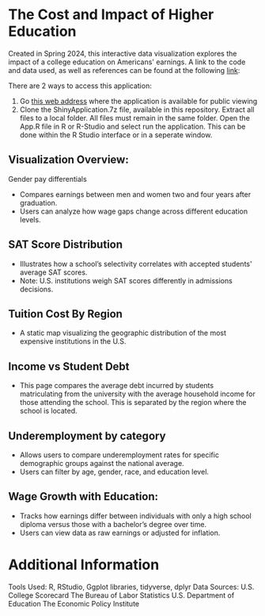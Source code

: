 # The Cost and Impact of Higher Education

Created in Spring 2024, this interactive data visualization explores the impact of a college education on Americans' earnings. A link to the code and data used, as well as references can be found at the following [link](https://www.dropbox.com/scl/fi/631zwntv59ah3lyd2al7j/ShinyApplication.7z?rlkey=e5oyflxupj9z3y7pguclzj0yh&st=3bqdr9wm&dl=0):

There are 2 ways to access this application:
1. Go [this web address](https://cbjackson.shinyapps.io/Final_Portfolio/) where the application is available for public viewing
2. Clone the ShinyApplication.7z file, available in this repository. Extract all files to a local folder. All files must remain in the same folder. Open the App.R file in R or R-Studio and select run the application. This can be done within the R Studio interface or in a seperate window.


## Visualization Overview:
Gender pay differentials
* Compares earnings between men and women two and four years after graduation.
* Users can analyze how wage gaps change across different education levels. 

## SAT Score Distribution
* Illustrates how a school’s selectivity correlates with accepted students' average SAT scores.
* Note: U.S. institutions weigh SAT scores differently in admissions decisions.

## Tuition Cost By Region
* A static map visualizing the geographic distribution of the most expensive institutions in the U.S.


## Income vs Student Debt
* This page compares the average debt incurred by students matriculating from the university with the average household income for those attending the school. This is separated by the region where the school is located.

## Underemployment by category
* Allows users to compare underemployment rates for specific demographic groups against the national average.
* Users can filter by age, gender, race, and education level.


## Wage Growth with Education:
* Tracks how earnings differ between individuals with only a high school diploma versus those with a bachelor’s degree over time.
* Users can view data as raw earnings or adjusted for inflation.

# Additional Information
Tools Used: R, RStudio, Ggplot libraries, tidyverse, dplyr
Data Sources: 
U.S. College Scorecard
The Bureau of Labor Statistics
U.S. Department of Education
The Economic Policy Institute
